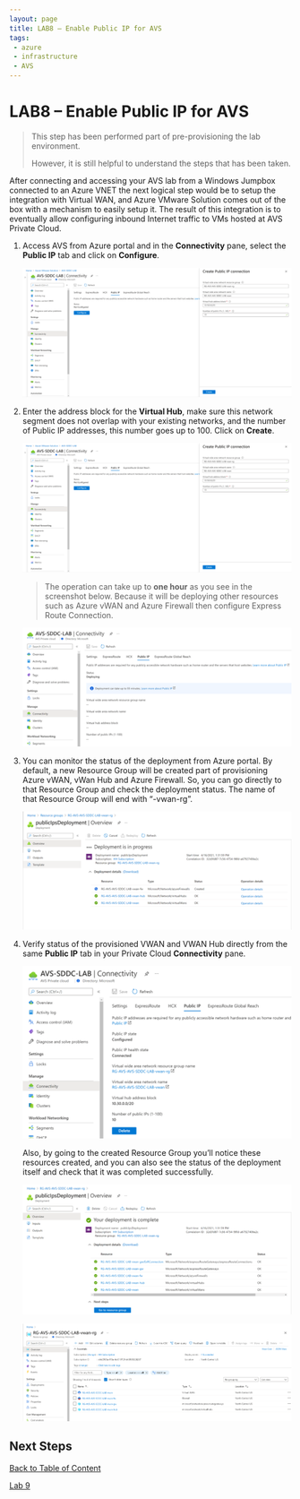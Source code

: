 ```yaml
---
layout: page
title: LAB8 – Enable Public IP for AVS
tags: 
 - azure
 - infrastructure
 - AVS
---
```


# LAB8 – Enable Public IP for AVS

> This step has been performed part of pre-provisioning the lab environment.  
>
> However, it is still helpful to understand the steps that has been taken.

After connecting and accessing your AVS lab from a Windows Jumpbox connected to
an Azure VNET the next logical step would be to setup the integration with
Virtual WAN, and Azure VMware Solution comes out of the box with a mechanism to
easily setup it. The result of this integration is to eventually allow
configuring inbound Internet traffic to VMs hosted at AVS Private Cloud.

1. Access AVS from Azure portal and in the **Connectivity** pane, select the
   **Public IP** tab and click on **Configure**.

    ![configure public ip](media/lab-8/configure-public-ip.png)

2. Enter the address block for the **Virtual Hub**, make sure this network
   segment does not overlap with your existing networks, and the number of
   Public IP addresses, this number goes up to 100. Click on **Create**.

   ![ip address block](media/lab-8/ip-address-block.png)

   > The operation can take up to **one hour** as you see in the screenshot
   > below. Because it will be deploying other resources such as Azure vWAN and
   > Azure Firewall then configure Express Route Connection.

   ![deployment status](media/lab-8/deployment-status.png)

3. You can monitor the status of the deployment from Azure portal.
   By default, a new Resource Group will be created part of provisioning Azure
   vWAN, vWan Hub and Azure Firewall. So, you can go directly to that Resource
   Group and check the deployment status. The name of that Resource Group will
   end with “-vwan-rg”.

    ![monitor deployment status](media/lab-8/monitor-deployment-status.png)

4. Verify status of the provisioned VWAN and VWAN Hub directly from the same
   **Public IP** tab in your Private Cloud **Connectivity** pane.

    ![verify status](media/lab-8/verify-status.png)

    Also, by going to the created Resource Group you’ll notice these resources
    created, and you can also see the status of the deployment itself and check that
    it was completed successfully.

    ![deployment complete status](media/lab-8/deployment-complete-status.png)

    ![resource group overview](media/lab-8/resource-group-overview.png)

## Next Steps

[Back to Table of Content](toc.md#table-of-contents)

[Lab 9](lab-9.md)
